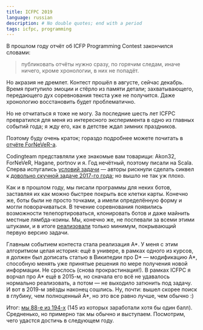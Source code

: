 ```yaml
---
title: ICFPC 2019
language: russian
description: # No double quotes; end with a period
tags: icfpc, programming
---
```


В прошлом году отчёт об ICFP Programming Contest закончился словами:

> публиковать отчёты нужно сразу, по горячим следам, иначе ничего, кроме
> хронологии, в них не попадёт.

Но акразия не дремлет. Контест прошёл в августе, сейчас декабрь. Время притупило
эмоции и стёрло из памяти детали; захватывающего, передающего дух соревнования
текста уже не получится. Даже хронологию восстановить будет проблематично.

Но не отчитаться я тоже не могу. За последние шесть лет ICFPC превратился для
меня из интересного эксперимента в одно из главных событий года; я жду его, как
в детстве ждал зимних праздников.

Поэтому буду очень краток; гораздо подробнее можете почитать в [отчёте
ForNeVeR-а][fvnever-report].

Codingteam представляли уже знакомые вам товарищи: Akon32, ForNeVeR, Hagane,
portnov и я. Год нечётный, поэтому писали на Scala. Сперва испугались [условий
задачи][specification] — авторы рискнули сделать сиквел к [довольно скучной
задаче 2017-го года][report-2017]; но вышло не так уж плохо.

Как и в прошлом году, мы писали программы для неких ботов, заставляя их как
можно быстрее покрыть все клетки карты. Конечно же, боты были не просто точками,
а имели определённую форму и могли поворачиваться. В течение соревнования
появились возможности телепортироваться, клонировать ботов и даже майнить
местные лямбда-коины. Мы, конечно же, не поспевали за всеми этими штуками,
и в итоге [реализовали][code] только минимум, покрывающий первую версию задачи.

Главным событием контеста стала реализация A\*. У меня с этим алгоритмом целая
история: ещё в универе, в рамках одного из курсов, я должен был дописать статью
в Википедии про D\* — модификацию A\*, способную менять уже принятые решения по
мере получения новой информации. Не срослось (снова прокрастинация!). В рамках
ICFPC я ворчал про A\* ещё в 2015-м, но сначала его всё не удавалось нормально
реализовать, а потом — не выходило затюнить под задачу. И вот в 2019-м звёзды
наконец сошлись. Ну, почти: вышел скорее поиск в глубину, чем полноценный A\*,
но это все равно лучше, чем обычно :)

Итог: [мы 88-е из 194-х][results] (145 из которых заработали хотя бы один балл).
Средненько, но примерно так мы обычно и выступаем. Посмотрим, чего удастся
достичь в следующем году.

[fvnever-report]:
    https://fornever.me/ru/posts/2019-07-05-icfpc-2019.html
    "Отчёт от ICFP Contest 2019 — F. von Never"

[specification]:
    https://icfpcontest2019.github.io/specification/
    "Specification | ICFP Programming Contest 2019"

[report-2017]:
    /posts/2017-09-03-icfpc-2017.html
    "ICFPC 2017 — Debiania"

[code]:
    https://github.com/codingteam/icfpc-2019
    "codingteam/icfpc-2019 — GitHub"

[results]:
    https://icfpcontest2019.github.io/post/results-announced/
    "Final Results | ICFP Programming Contest 2019"
